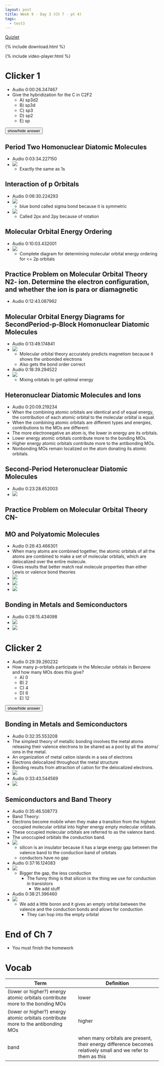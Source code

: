 ```yaml
---
layout: post
title: Week 9 - Day 3 (Ch 7 - pt 4)
tags:
  - test3
---
```


[Quizlet](https://quizlet.com/_2nazid)

{% include download.html %}

{% include video-player.html %}

<script>
  new AudioNavigator({videoId:"R4OVLDPmLsk"});
</script>

# Clicker 1

+ Audio 0:00:26.347467
+ Give the hybridization for the C in C2F2
  + A) sp3d2
  + B) sp3d
  + C) sp3
  + D) sp2
  + E) sp

<span id="c3" style="display:none">E. The lewis structure is linear because of the tripple bond between the two carbon atoms. Linear = sp</span>
<input type="button" onclick="$('#c3').toggle()" value="show/hide answer"/>

## Period Two Homonuclear Diatomic Molecules

+ Audio 0:03:34.227150
+ ![](../../../assets/2016-10-10-remainder-of-ch-7-4fec5.png)
  + Exactly the same as 1s

## Interaction of p Orbitals

+ Audio 0:06:30.224293
+ ![](../../../assets/2016-10-10-remainder-of-ch-7-b7390.png)
  + blue bond called sigma bond because it is symmetric
+ ![](../../../assets/2016-10-10-remainder-of-ch-7-4b9fc.png)
  + Called 2px and 2py because of rotation

## Molecular Orbital Energy Ordering

+ Audio 0:10:03.432001
+ ![](../../../assets/2016-10-10-remainder-of-ch-7-fd509.png)
  + Complete diagram for determining molecular orbital energy ordering for <= 2p orbitals

## Practice Problem on Molecular Orbital Theory N2- ion. Determine the electron configuration, and whether the ion is para or diamagnetic

+ Audio 0:12:43.087962

## Molecular Orbital Energy Diagrams for SecondPeriod-p-Block Homonuclear Diatomic Molecules

+ Audio 0:13:49.174841
+ ![](../../../assets/2016-10-10-remainder-of-ch-7-1b505.png)
  + Molecular orbital theory accurately predicts magnetism because it shows the unbonded electrons
  + Also gets the bond order correct
+ Audio 0:18:39.294522
+ ![](../../../assets/2016-10-10-remainder-of-ch-7-32e24.png)
  + Mixing orbitals to get optimal energy

## Heteronuclear Diatomic Molecules and Ions

+ Audio 0:20:09.219234
+ When the combining atomic orbitals are identical and of equal energy, the contribution of each atomic orbital to the molecular orbital is equal.
+ When the combining atomic orbitals are different types and energies, contributions to the MOs are different:
+ The more electronegative an atom is, the lower in energy are its orbitals.
+ Lower energy atomic orbitals contribute more to the bonding MOs.
+ Higher energy atomic orbitals contribute more to the antibonding MOs.
+ Nonbonding MOs remain localized on the atom donating its atomic orbitals.

## Second-Period Heteronuclear Diatomic Molecules

+ Audio 0:23:28.652003
+ ![](../../../assets/2016-10-10-remainder-of-ch-7-6c33b.png)

## Practice Problem on Molecular Orbital Theory CN-

## MO and Polyatomic Molecules

+ Audio 0:26:43.466301
+ When many atoms are combined together, the atomic
orbitals of all the atoms are combined to make a set of
molecular orbitals, which are delocalized over the entire
molecule.
+ Gives results that better match real molecule properties than either Lewis or valence bond theories
+ ![](../../../assets/2016-10-10-remainder-of-ch-7-63adc.png)
+ ![](../../../assets/2016-10-10-remainder-of-ch-7-fb96c.png)
+ ![](../../../assets/2016-10-10-remainder-of-ch-7-ce2bf.png)

## Bonding in Metals and Semiconductors

+ Audio 0:28:15.434098
+ ![](../../../assets/2016-10-14-week-9-day-3-b109d.png)
+ ![](../../../assets/2016-10-14-week-9-day-3-00096.png)

# Clicker 2

+ Audio 0:29:39.260232
+ How many p-orbitals participate in the Molecular orbitals in Benzene and how many MOs does this give?
  + A) 0
  + B) 2
  + C) 4
  + D) 6
  + E) 12

<span id="c3" style="display:none">D</span>
<input type="button" onclick="$('#c3').toggle()" value="show/hide answer"/>

## Bonding in Metals and Semiconductors

+ Audio 0:32:35.553208
+ The simplest theory of metallic bonding involves the metal atoms releasing their valence electrons to be shared as a pool by all the atoms/ ions in the metal.
 + An organization of metal cation islands in a sea of electrons
 + Electrons delocalized throughout the metal structure
+ Bonding results from attraction of cation for the delocalized electrons.
 + ![](../../../assets/2016-10-10-remainder-of-ch-7-2323c.png)
+ Audio 0:33:43.544569
+ ![](../../../assets/2016-10-10-remainder-of-ch-7-47239.png)

## Semiconductors and Band Theory

+ Audio 0:35:46.508773
+ Band Theory:
+ Electrons become mobile when they make a transition from the highest occupied molecular orbital into higher energy empty molecular orbitals.
+ These occupied molecular orbitals are referred to as the valence band.
+ The unoccupied orbitals the conduction band.
+ ![](../../../assets/2016-10-10-remainder-of-ch-7-628e3.png)
  + silicon is an insulator because it has a large energy gap between the valence band to the conduction band of orbitals
  + conductors have no gap
+ Audio 0:37:16.124083
+ ![](../../../assets/2016-10-10-remainder-of-ch-7-48d05.png)
  + Bigger the gap, the less conduction
    + The funny thing is that silicon is the thing we use for conduction in transistors
      + We add stuff
+ Audio 0:38:21.396460
+ ![](../../../assets/2016-10-10-remainder-of-ch-7-c961e.png)
  + We add a little boron and it gives an empty orbital between the valence and the conduction bonds and allows for conduction
    + They can hop into the empty orbital

# End of Ch 7

+ You must finish the homework

# Vocab

| Term | Definition |
| --- | --- |
| (lower or higher?) energy atomic orbitals contribute more to the bonding MOs | lower |
| (lower or higher?) energy atomic orbitals contribute more to the antibonding MOs | higher |
| band | when many orbitals are present, their energy difference becomes relatively small and we refer to them as this |
